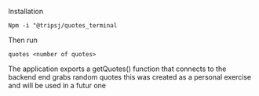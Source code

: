 Installation
~~~~~
Npm -i "@tripsj/quotes_terminal
~~~~~
Then run

~~~~
quotes <number of quotes>
~~~~

The application exports a getQuotes(<number>) function that connects to the backend end grabs random quotes
this was created as a personal exercise and will be used in a futur one 